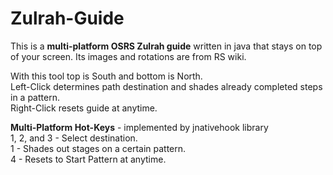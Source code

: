# Zulrah-Guide

This is a **multi-platform OSRS Zulrah guide** written in java that stays on top of your screen. Its images and rotations are from RS wiki.

With this tool top is South and bottom is North. <br />
Left-Click determines path destination and shades already completed steps in a pattern. <br />
Right-Click resets guide at anytime.

**Multi-Platform Hot-Keys** - implemented by jnativehook library<br />
1, 2, and 3 - Select destination.<br />
1 - Shades out stages on a certain pattern.<br />
4 - Resets to Start Pattern at anytime.
